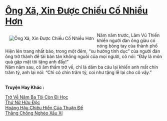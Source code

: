 <a href="https://utruyen.com/ong-xa-xin-duoc-chieu-co-nhieu-hon/25310/" title="Ông Xã, Xin Được Chiếu Cố Nhiều Hơn"><h1>Ông Xã, Xin Được Chiếu Cố Nhiều Hơn</h1></a><div style="display:table"><img align="right" style="float: left; padding: 10px;" src="https://utruyen.com/images/story/200x260/ong-xa-xin-duoc-chieu-co-nhieu-hon.jpg" alt="Ông Xã, Xin Được Chiếu Cố Nhiều Hơn">Năm năm trước, Lâm Vũ Thiến khiến người đàn ông giàu có nóng bỏng tay của thành phố Hiện lên trang nhất báo, trong một đêm, “xu hướng tính dục” của người đàn ông trở thành đề tài bàn tán không nguôi của mọi người, cô nói: “Đây là món quà gặp mặt tôi tặng anh đấy!”<br> Năm năm sau, cô âm thầm trở về, chỉ là dăm ba câu lại khiến anh mất chín trăm tỷ, anh lại nói: “Chỉ có chín trăm tỷ, coi như tặng lễ lại cho cô vậy.”</div><p><br><b>Truyện Hay Khác :</b></p><a href="https://utruyen.com/tro-ve-nam-ba-toi-con-di-hoc/20600/" alt="Trở Về Năm Ba Tôi Còn Đi Học">Trở Về Năm Ba Tôi Còn Đi Học</a><br/><a href="https://truyenhot2020.wordpress.com/2019/12/11/thu-nu-huu-doc/" alt="Thứ Nữ Hữu Độc">Thứ Nữ Hữu Độc</a><br/><a href="https://github.com/mlquan/truyenhay/tree/master/truyenhay/18761/" alt="Hoàng Hậu Chiêu Hiền Của Thuận Đế">Hoàng Hậu Chiêu Hiền Của Thuận Đế</a><br/><a href="https://github.com/quanluxury/ngontinh_sac/tree/master/truyenhay/22891/" alt="Thằng Chồng Nghèo Xấu Xí">Thằng Chồng Nghèo Xấu Xí</a><br/>
